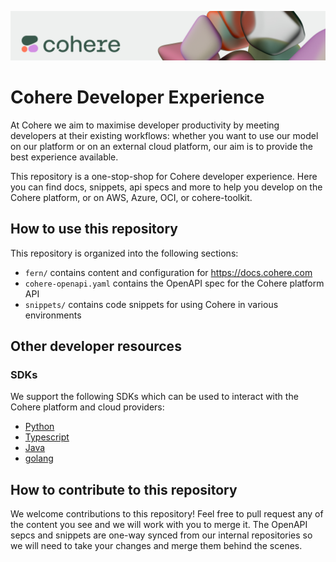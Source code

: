 ![](./banner.png)

# Cohere Developer Experience

At Cohere we aim to maximise developer productivity by meeting developers at their existing workflows: whether you want to use our model on our platform or on an external cloud platform, our aim is to provide the best experience available.

This repository is a one-stop-shop for Cohere developer experience. Here you can find docs, snippets, api specs and more to help you develop on the Cohere platform, or on AWS, Azure, OCI, or cohere-toolkit.

## How to use this repository

This repository is organized into the following sections:

- `fern/` contains content and configuration for https://docs.cohere.com
- `cohere-openapi.yaml` contains the OpenAPI spec for the Cohere platform API
- `snippets/` contains code snippets for using Cohere in various environments

## Other developer resources

### SDKs

We support the following SDKs which can be used to interact with the Cohere platform and cloud providers:

- [Python](https://github.com/cohere-ai/cohere-python)
- [Typescript](https://github.com/cohere-ai/cohere-typescript)
- [Java](https://github.com/cohere-ai/cohere-java)
- [golang](https://github.com/cohere-ai/cohere-go)


## How to contribute to this repository

We welcome contributions to this repository! Feel free to pull request any of the content you see and we will work with you to merge it. The OpenAPI sepcs and snippets are one-way synced from our internal repositories so we will need to take your changes and merge them behind the scenes.

